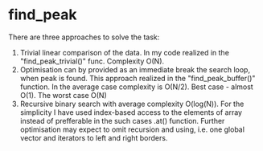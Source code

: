 # find_peak

There are three approaches to solve the task:
1. Trivial linear comparison of the data. In my code realized in the "find_peak_trivial()" func. Complexity O(N).
2. Optimisation can by provided as an immediate break the search loop, when peak is found. This approach realized in the "find_peak_buffer()" function. In the average case complexity is O(N/2). Best case - almost O(1). The worst case O(N)
3. Recursive binary search with average complexity O(log(N)). For the simplicity I have used index-based access to the elements of array instead of prefferable in the such cases .at() function. Further optimisation may expect to omit recursion and using, i.e. one global vector and iterators to left and right borders.